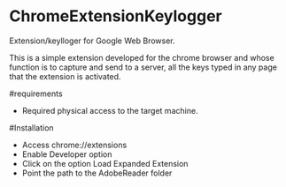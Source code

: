 # ChromeExtensionKeylogger
  Extension/keylloger for Google Web Browser.
  
  This is a simple extension developed for the chrome browser and whose function is to capture and send to a server, all the keys     typed in any page that the extension is activated.

#requirements
   - Required physical access to the target machine.

#Installation
   - Access chrome://extensions 
   - Enable Developer option 
   - Click on the option Load Expanded Extension 
   - Point the path to the AdobeReader folder
